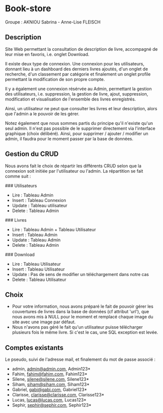 # Book-store

Groupe : AKNIOU Sabrina - Anne-Lise FLEISCH

## Description

Site Web permettant la consultation de description de livre, accompagné de leur mise en favoris, i.e. onglet Download.

Il existe deux type de connexion. Une connexion pour les utilisateurs, donnant lieu à un dashboard des derniers livres ajoutés, d'un onglet de recherche, d'un classement par catégorie et finalement un onglet profile permettant la modification de son propre compte. 

Il y a également une connexion résérvée au Admin, permettant la gestion des utilisateurs, i.e. suppression, la gestion de livre, ajout, suppression, modification et visualisation de l'ensemble des livres enregistrés.

Ainsi, un utilisateur ne peut que consulter les livres et leur description, alors que l'admin a le pouvoir de les gérer.

Notez également que nous sommes partis du principe qu'il n'existe qu'un seul admin. Il n'est pas possible de le supprimer directement via l'interface graphique (choix délibéré). Ainsi, pour supprimer / ajouter / modifier un admin, il faudra pour le moment passer par la base de données.

## Gestion du CRUD

Nous avons fait le choix de répartir les différents CRUD selon que la connexion soit initiée par l'utilisateur ou l'admin. La répartition se fait comme suit :

### Utilisateurs 

- Lire : Tableau Admin
- Insert : Tableau Connexion 
- Update : Tableau utilisateur 
- Delete : Tableau Admin

### Livres 

- Lire : Tableau Admin + Tableau Utilisateur
- Insert : Tableau Admin
- Update : Tableau Admin
- Delete : Tableau Admin

### Download 

- Lire : Tableau Utilisateur 
- Insert : Tableau Utilisateur
- Update : Pas de sens de modifier un téléchargement dans notre cas
- Delete : Tableau Utilisateur

## Choix 

- Pour votre information, nous avons préparé le fait de pouvoir gérer les couvertures de livres dans la base de données (cf attribut 'url'), que nous avons mis à NULL pour le moment et remplacé chaque image du site avec une image par défaut.
- Nous n'avons pas géré le fait qu'un utilisateur puisse télécharger plusieurs fois le même livre. Si c'est le cas, une SQL exception est levée.

## Comptes existants 

Le pseudo, suivi de l'adresse mail, et finalement du mot de passe associé :

- admin, admin@admin.com, Admin123*
- Fahim, fahim@fahim.com, Fahim123*
- Silene, silene@silene.com, Silene123*
- Siham, siham@siham.com, Siham123*
- Gabriel, gabi@gabi.com, Gabriel123*
- Clarisse, clarisse@clarisse.com, Clarisse123*
- Lucas, lucas@lucas.com, Lucas123*
- Sephir, sephir@sephir.com, Sephir123*

